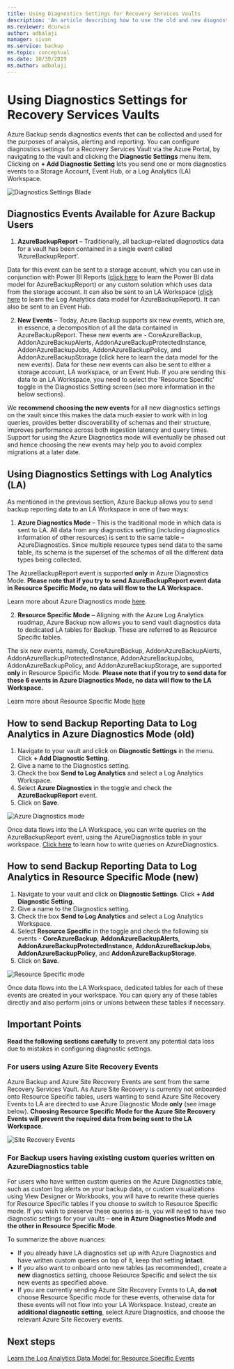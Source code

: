 ```yaml
---
title: Using Diagnostics Settings for Recovery Services Vaults
description: 'An article describing how to use the old and new diagnostics events for Azure Backup'
ms.reviewer: dcurwin
author: adbalaji
manager: sivan
ms.service: backup
ms.topic: conceptual
ms.date: 10/30/2019
ms.author: adbalaji
---
```


# Using Diagnostics Settings for Recovery Services Vaults

Azure Backup sends diagnostics events that can be collected and used for the purposes of analysis, alerting and reporting. You can configure diagnostics settings for a Recovery Services Vault via the Azure Portal, by navigating to the vault and clicking the **Diagnostic Settings** menu item. Clicking on **+ Add Diagnostic Setting** lets you send one or more diagnostics events to a Storage Account, Event Hub, or a Log Analytics (LA) Workspace.

![Diagnostics Settings Blade](./media/backup-azure-diagnostics-events/diagnostics_settings_blade.PNG)

## Diagnostics Events Available for Azure Backup Users
1)	**AzureBackupReport** – Traditionally, all backup-related diagnostics data for a vault has been contained in a single event called ‘AzureBackupReport’. 

Data for this event can be sent to a storage account, which you can use in conjunction with Power BI Reports ([click here](https://docs.microsoft.com/azure/backup/backup-azure-reports-data-model) to learn the Power BI data model for AzureBackupReport) or any custom solution which uses data from the storage account. It can also be sent to an LA Workspace ([click here](https://docs.microsoft.com/azure/backup/backup-azure-log-analytics-data-model) to learn the Log Analytics data model for AzureBackupReport). It can also be sent to an Event Hub.

2)	**New Events** – Today, Azure Backup supports six new events, which are, in essence, a decomposition of all the data contained in AzureBackupReport.  These new events are - CoreAzureBackup, AddonAzureBackupAlerts, AddonAzureBackupProtectedInstance, AddonAzureBackupJobs, AddonAzureBackupPolicy, and AddonAzureBackupStorage (click here to learn the data model for the new events). Data for these new events can also be sent to either a storage account, LA workspace, or an Event Hub. If you are sending this data to an LA Workspace, you need to select the ‘Resource Specific’ toggle in the Diagnostics Setting screen (see more information in the below sections).

We **recommend choosing the new events** for all new diagnostics settings on the vault since this makes the data much easier to work with in log queries, provides better discoverability of schemas and their structure, improves performance across both ingestion latency and query times. Support for using the Azure Diagnostics mode will eventually be phased out and hence choosing the new events may help you to avoid complex migrations at a later date.

## Using Diagnostics Settings with Log Analytics (LA)

As mentioned in the previous section, Azure Backup allows you to send backup reporting data to an LA Workspace in one of two ways:

1.	**Azure Diagnostics Mode** – This is the traditional mode in which data is sent to LA. All data from any diagnostics setting (including diagnostics information of other resources) is sent to the same table – AzureDiagnostics. Since multiple resource types send data to the same table, its schema is the superset of the schemas of all the different data types being collected.

The AzureBackupReport event is supported **only** in Azure Diagnostics Mode. **Please note that if you try to send AzureBackupReport event data in Resource Specific Mode, no data will flow to the LA Workspace.**

Learn more about Azure Diagnostics mode [here](https://docs.microsoft.com/azure/azure-monitor/platform/resource-logs-collect-workspace#azure-diagnostics-mode).

2.	**Resource Specific Mode** – Aligning with the Azure Log Analytics roadmap, Azure Backup now allows you to send vault diagnostics data to dedicated LA tables for Backup. These are referred to as Resource Specific tables.

The six new events, namely, CoreAzureBackup, AddonAzureBackupAlerts, AddonAzureBackupProtectedInstance, AddonAzureBackupJobs, AddonAzureBackupPolicy, and AddonAzureBackupStorage, are supported **only** in Resource Specific Mode. **Please note that if you try to send data for these 6 events in Azure Diagnostics Mode, no data will flow to the LA Workspace.**

Learn more about Resource Specific Mode [here](https://docs.microsoft.com/azure/azure-monitor/platform/resource-logs-collect-workspace#resource-specific)

## How to send Backup Reporting Data to Log Analytics in Azure Diagnostics Mode (old)

1.	Navigate to your vault and click on **Diagnostic Settings** in the menu. Click **+ Add Diagnostic Setting**.
2.	Give a name to the Diagnostics setting.
3.	Check the box **Send to Log Analytics** and select a Log Analytics Workspace.
4.	Select **Azure Diagnostics** in the toggle and check the **AzureBackupReport** event.
5.	Click on **Save**.

![Azure Diagnostics mode](./media/backup-azure-diagnostics-events/azure_diagnostics.PNG)

Once data flows into the LA Workspace, you can write queries on the AzureBackupReport event, using the AzureDiagnostics table in your workspace. [Click here](https://docs.microsoft.com/azure/backup/backup-azure-monitoring-use-azuremonitor#sample-kusto-queries) to learn how to write queries on AzureDiagnostics.

## How to send Backup Reporting Data to Log Analytics in Resource Specific Mode (new)

1.	Navigate to your vault and click on **Diagnostic Settings**. Click **+ Add Diagnostic Setting**.
2.	Give a name to the Diagnostics setting.
3.	Check the box **Send to Log Analytics** and select a Log Analytics Workspace.
4.	Select **Resource Specific** in the toggle and check the following six events - **CoreAzureBackup**, **AddonAzureBackupAlerts**, **AddonAzureBackupProtectedInstance**, **AddonAzureBackupJobs**, **AddonAzureBackupPolicy**, and **AddonAzureBackupStorage**.
5.	Click on **Save**.

![Resource Specific mode](./media/backup-azure-diagnostics-events/resource_specific.PNG)

Once data flows into the LA Workspace, dedicated tables for each of these events are created in your workspace. You can query any of these tables directly and also perform joins or unions between these tables if necessary.

## Important Points

**Read the following sections carefully** to prevent any potential data loss due to mistakes in configuring diagnostic settings.

### For users using Azure Site Recovery Events

Azure Backup and Azure Site Recovery Events are sent from the same Recovery Services Vault. As Azure Site Recovery is currently not onboarded onto Resource Specific tables, users wanting to send Azure Site Recovery Events to LA are directed to use Azure Diagnostic Mode **only** (see image below). **Choosing Resource Specific Mode for the Azure Site Recovery Events will prevent the required data from being sent to the LA Workspace**.

![Site Recovery Events](./media/backup-azure-diagnostics-events/site_recovery.PNG)

### For Backup users having existing custom queries written on AzureDiagnostics table

For users who have written custom queries on the Azure Diagnostics table, such as custom log alerts on your backup data, or custom visualizations using View Designer or Workbooks, you will have to rewrite these queries for Resource Specific tables if you choose to switch to Resource Specific mode. If you wish to preserve these queries as-is, you will need to have two diagnostic settings for your vaults – **one in Azure Diagnostics Mode and the other in Resource Specific Mode**.

To summarize the above nuances:

* If you already have LA diagnostics set up with Azure Diagnostics and have written custom queries on top of it, keep that setting **intact**.
* If you also want to onboard onto new tables (as recommended), create a **new** diagnostics setting, choose Resource Specific and select the six new events as specified above.
* If you are currently sending Azure Site Recovery Events to LA, **do not** choose Resource Specific mode for these events, otherwise data for these events will not flow into your LA Workspace. Instead, create an **additional diagnostic setting**, select Azure Diagnostics, and choose the relevant Azure Site Recovery events.

## Next steps

[Learn the Log Analytics Data Model for Resource Specific Events](backup-azure-log-analytics-new-data-model)




